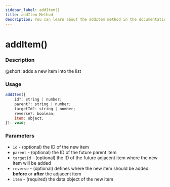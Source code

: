 ```yaml
---
sidebar_label: addItem()
title: addItem Method
description: You can learn about the addItem method in the documentation of the DHTMLX JavaScript To Do List library. Browse developer guides and API reference, try out code examples and live demos, and download a free 30-day evaluation version of DHTMLX To Do List.
---
```


# addItem()

### Description

@short: adds a new item into the list

### Usage

~~~js
addItem({
    id?: string | number;
    parent?: string | number;
    targetId?: string | number;
    reverse?: boolean;
    item: object;
}): void;
~~~

### Parameters

- `id` - (optional) the ID of the new item
- `parent` - (optional) the ID of the future parent item
- `targetId` - (optional) the ID of the future adjacent item where the new item will be added
- `reverse` - (optional) defines where the new item should be added: **before** or **after** the adjacent item
- `item` - (required) the data object of the new item